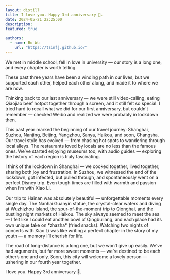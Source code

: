 ```yaml
---
layout: distill
title: I love you. Happy 3rd anniversary 💖.
date: 2024-05-21 22:25:00
description: 
featured: true

authors:
  - name: Bo Wu
    url: "https://tsinfj.github.io/"
---
```

<p>We met in middle school, fell in love in university — our story is a long one, and every chapter is worth telling.</p>  
<p>These past three years have been a winding path in our lives, but we supported each other, helped each other along, and made it to where we are now.</p>  
<p>Thinking back to our last anniversary — we were still video-calling, eating Qiaojiao beef hotpot together through a screen, and it still felt so special. I tried hard to recall what we did for our first anniversary, but couldn’t remember — checked Weibo and realized we were probably in lockdown then.</p>  
<p>This past year marked the beginning of our travel journey: Shanghai, Suzhou, Nanjing, Beijing, Yangzhou, Sanya, Haikou, and soon, Changsha. Our travel style has evolved — from chasing hot spots to wandering through local alleys. The restaurants loved by locals are no less than the famous ones. We’ve started enjoying museums too, with audio guides — exploring the history of each region is truly fascinating.</p>  
<p>I think of the lockdown in Shanghai — we cooked together, lived together, sharing both joy and frustration. In Suzhou, we witnessed the end of the lockdown, got infected, but pulled through, and spontaneously went on a perfect Disney trip. Even tough times are filled with warmth and passion when I’m with Xiao Li.</p>  
<p>Our trip to Hainan was absolutely beautiful — unforgettable moments every single day. The Nanhai Guanyin statue, the crystal-clear waters and diving at Wuzhizhou Island, the spur-of-the-moment trip to Qionghai, and the bustling night markets of Haikou. The sky always seemed to meet the sea — I felt like I could eat another bowl of Qingbuliang, and each place had its own unique take on *zhazha* (fried snacks). Watching two nights of concerts with Xiao Li was like writing a perfect chapter in the story of my youth — a memory I’ll cherish for life.</p>  
<p>The road of long-distance is a long one, but we won’t give up easily. We’ve had arguments, but far more sweet moments — we’re destined to be each other’s one and only. Soon, this city will welcome a lovely person — ushering in our fourth year together.</p>  
<p>I love you. Happy 3rd anniversary 💖.</p>
